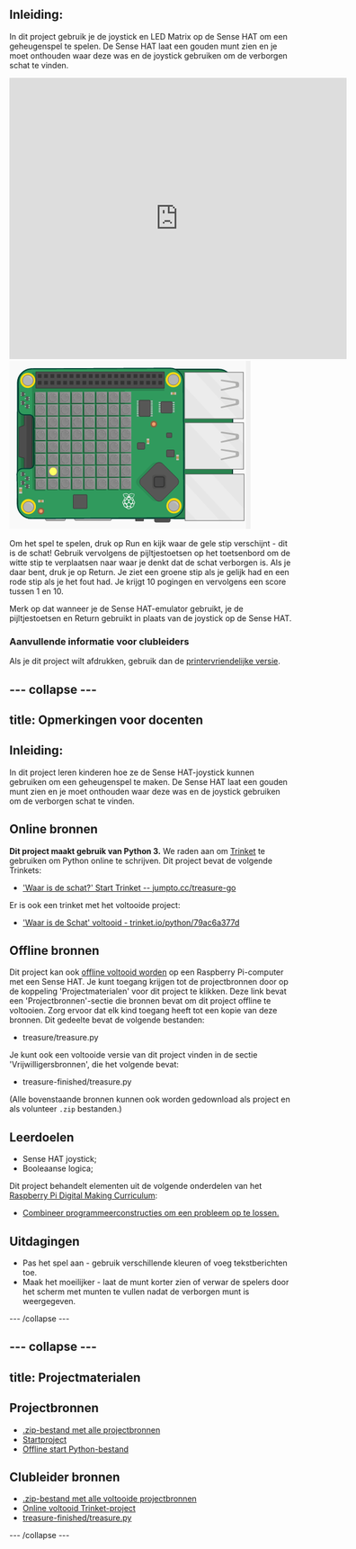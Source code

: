## Inleiding:

In dit project gebruik je de joystick en LED Matrix op de Sense HAT om een geheugenspel te spelen. De Sense HAT laat een gouden munt zien en je moet onthouden waar deze was en de joystick gebruiken om de verborgen schat te vinden.

<div class="trinket">
  <iframe src="https://trinket.io/embed/python/79ac6a377d?outputOnly=true&start=result" width="600" height="500" frameborder="0" marginwidth="0" marginheight="0" allowfullscreen mark="crwd-mark">
</iframe> <img src="images/treasure-final.png" />
</div>

Om het spel te spelen, druk op Run en kijk waar de gele stip verschijnt - dit is de schat! Gebruik vervolgens de pijltjestoetsen op het toetsenbord om de witte stip te verplaatsen naar waar je denkt dat de schat verborgen is. Als je daar bent, druk je op Return. Je ziet een groene stip als je gelijk had en een rode stip als je het fout had. Je krijgt 10 pogingen en vervolgens een score tussen 1 en 10.

Merk op dat wanneer je de Sense HAT-emulator gebruikt, je de pijltjestoetsen en Return gebruikt in plaats van de joystick op de Sense HAT.

### Aanvullende informatie voor clubleiders

Als je dit project wilt afdrukken, gebruik dan de [printervriendelijke versie](https://projects.raspberrypi.org/en/projects/wheres-the-treasure/print).

## \--- collapse \---

## title: Opmerkingen voor docenten

## Inleiding:

In dit project leren kinderen hoe ze de Sense HAT-joystick kunnen gebruiken om een geheugenspel te maken. De Sense HAT laat een gouden munt zien en je moet onthouden waar deze was en de joystick gebruiken om de verborgen schat te vinden.

## Online bronnen

**Dit project maakt gebruik van Python 3.** We raden aan om [Trinket](https://trinket.io/) te gebruiken om Python online te schrijven. Dit project bevat de volgende Trinkets:

* ['Waar is de schat?' Start Trinket -- jumpto.cc/treasure-go](http://jumpto.cc/treasure-go)

Er is ook een trinket met het voltooide project:

* ['Waar is de Schat' voltooid - trinket.io/python/79ac6a377d](https://trinket.io/python/79ac6a377d)

## Offline bronnen

Dit project kan ook [offline voltooid worden](https://www.codeclubprojects.org/en-GB/resources/physical-sense-hat/) op een Raspberry Pi-computer met een Sense HAT. Je kunt toegang krijgen tot de projectbronnen door op de koppeling 'Projectmaterialen' voor dit project te klikken. Deze link bevat een 'Projectbronnen'-sectie die bronnen bevat om dit project offline te voltooien. Zorg ervoor dat elk kind toegang heeft tot een kopie van deze bronnen. Dit gedeelte bevat de volgende bestanden:

* treasure/treasure.py

Je kunt ook een voltooide versie van dit project vinden in de sectie 'Vrijwilligersbronnen', die het volgende bevat:

* treasure-finished/treasure.py

(Alle bovenstaande bronnen kunnen ook worden gedownload als project en als volunteer `.zip` bestanden.)

## Leerdoelen

* Sense HAT joystick;
* Booleaanse logica;

Dit project behandelt elementen uit de volgende onderdelen van het [Raspberry Pi Digital Making Curriculum](http://rpf.io/curriculum):

* [Combineer programmeerconstructies om een ​​probleem op te lossen.](https://www.raspberrypi.org/curriculum/programming/builder)

## Uitdagingen

* Pas het spel aan - gebruik verschillende kleuren of voeg tekstberichten toe. 
* Maak het moeilijker - laat de munt korter zien of verwar de spelers door het scherm met munten te vullen nadat de verborgen munt is weergegeven. 

\--- /collapse \---

## \--- collapse \---

## title: Projectmaterialen

## Projectbronnen

* [.zip-bestand met alle projectbronnen](resources/treasure-project-resources.zip)
* [Startproject](http://jumpto.cc/treasure-go)
* [Offline start Python-bestand](resources/treasure-treasure.py)

## Clubleider bronnen

* [.zip-bestand met alle voltooide projectbronnen](resources/treasure-volunteer-resources.zip)
* [Online voltooid Trinket-project](https://trinket.io/python/79ac6a377d)
* [treasure-finished/treasure.py](resources/treasure-finished-treasure.py)

\--- /collapse \---
